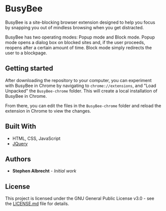 # BusyBee

BusyBee is a site-blocking browser extension designed to help you focus by snapping you out of mindless browsing when you get distracted.

BusyBee has two operating modes: Popup mode and Block mode. Popup mode opens a dialog box on blocked sites and, if the user proceeds, reopens after a certain amount of time. Block mode simply redirects the user to a blockpage. 

## Getting started

After downloading the repository to your computer, you can experiment with BusyBee in Chrome by navigating to `chrome://extensions`, and "Load Unpacked" the `BusyBee-chrome` folder. This will create a local installation of BusyBee in Chrome.

From there, you can edit the files in the `BusyBee-chrome` folder and reload the extension in Chrome to view the changes. 

## Built With

* HTML, CSS, JavaScript
* [JQuery](https://jquery.com/)

## Authors

* **Stephen Albrecht** - *Initial work*

## License

This project is licensed under the GNU General Public License v3.0 - see the [LICENSE.md](LICENSE.md) file for details.